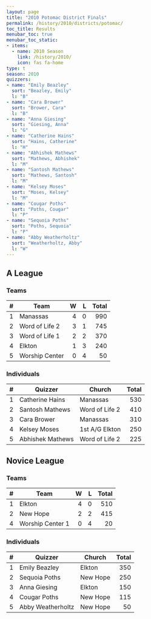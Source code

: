 ```yaml
---
layout: page
title: "2010 Potomac District Finals"
permalink: /history/2010/districts/potomac/
toc_title: Results
menubar_toc: true
menubar_toc_static:
- items:
  - name: 2010 Season
    link: /history/2010/
    icon: fas fa-home
type: t
season: 2010
quizzers:
- name: "Emily Beazley"
  sort: "Beazley, Emily"
  l: "B"
- name: "Cara Brower"
  sort: "Brower, Cara"
  l: "B"
- name: "Anna Giesing"
  sort: "Giesing, Anna"
  l: "G"
- name: "Catherine Hains"
  sort: "Hains, Catherine"
  l: "H"
- name: "Abhishek Mathews"
  sort: "Mathews, Abhishek"
  l: "M"
- name: "Santosh Mathews"
  sort: "Mathews, Santosh"
  l: "M"
- name: "Kelsey Moses"
  sort: "Moses, Kelsey"
  l: "M"
- name: "Cougar Poths"
  sort: "Poths, Cougar"
  l: "P"
- name: "Sequoia Poths"
  sort: "Poths, Sequoia"
  l: "P"
- name: "Abby Weatherholtz"
  sort: "Weatherholtz, Abby"
  l: "W"
---
```


## A League

### Teams

|    # | Team            |    W |    L | Total |
| ---: | --------------- | ---: | ---: | ----: |
|    1 | Manassas        |    4 |    0 |   990 |
|    2 | Word of Life 2  |    3 |    1 |   745 |
|    3 | Word of Life 1  |    2 |    2 |   370 |
|    4 | Elkton          |    1 |    3 |   240 |
|    5 | Worship  Center |    0 |    4 |    50 |

### Individuals

|    # | Quizzer          | Church         | Total |
| ---: | ---------------- | -------------- | ----: |
|    1 | Catherine Hains  | Manassas       |   530 |
|    2 | Santosh Mathews  | Word of Life 2 |   410 |
|    3 | Cara Brower      | Manassas       |   310 |
|    4 | Kelsey Moses     | 1st A/G Elkton |   250 |
|    5 | Abhishek Mathews | Word of Life 2 |   225 |

## Novice League

### Teams

|    # | Team              |    W |    L | Total |
| ---: | ----------------- | ---: | ---: | ----: |
|    1 | Elkton            |    4 |    0 |   510 |
|    2 | New Hope          |    2 |    2 |   415 |
|    4 | Worship  Center 1 |    0 |    4 |    20 |

### Individuals

|    # | Quizzer           | Church   | Total |
| ---: | ----------------- | -------- | ----: |
|    1 | Emily Beazley     | Elkton   |   350 |
|    2 | Sequoia Poths     | New Hope |   250 |
|    3 | Anna Giesing      | Elkton   |   150 |
|    4 | Cougar Poths      | New Hope |   115 |
|    5 | Abby Weatherholtz | New Hope |    50 |